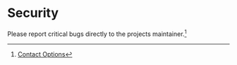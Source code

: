 # Security

Please report critical bugs directly to the projects maintainer.[^1]

[^1]: [Contact Options](https://konstantintutsch.com/#contact)
